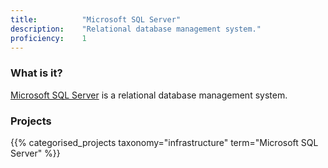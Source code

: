 ```yaml
---
title: 			"Microsoft SQL Server"
description: 	"Relational database management system."
proficiency:	1
---
```


### What is it?
[Microsoft SQL Server](https://www.microsoft.com/en-us/sql-server/sql-server-2016) is a relational database management system.

### Projects
{{% categorised_projects taxonomy="infrastructure" term="Microsoft SQL Server" %}}